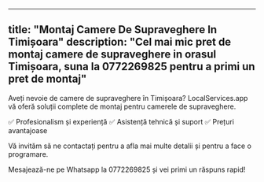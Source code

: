 
---
title: "Montaj Camere De Supraveghere In Timișoara"
description: "Cel mai mic pret de montaj camere de supraveghere in orasul Timișoara, suna la 0772269825 pentru a primi un pret de montaj"
---


Aveți nevoie de camere de supraveghere în Timișoara? LocalServices.app vă oferă soluții complete de montaj pentru camerele de supraveghere. 

✅ Profesionalism și experiență
✅ Asistență tehnică și suport
✅ Prețuri avantajoase

Vă invităm să ne contactați pentru a afla mai multe detalii și pentru a face o programare. 

Mesajează-ne pe Whatsapp la 0772269825 și vei primi un răspuns rapid!
